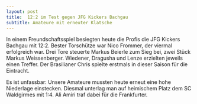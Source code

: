```yaml
---
layout: post
title:  12:2 im Test gegen JFG Kickers Bachgau
subtitle: Amateure mit erneuter Klatsche
---
```


In einem Freundschaftsspiel besiegten heute die Profis die JFG Kickers Bachgau mit 12:2. Bester Torschütze war Nico Frommer, der viermal erfolgreich war. Drei Tore steuerte Markus Beierle zum Sieg bei, zwei Stück Markus Weissenberger. Wiedener, Dragusha und Lenze erzielten jeweils einen Treffer. Der Brasilianer Chris spielte erstmals in dieser Saison für die Eintracht.

Es ist unfassbar: Unsere Amateure mussten heute erneut eine hohe Niederlage einstecken. Diesmal unterlag man auf heimischem Platz dem SC Waldgirmes mit 1:4. Ali Amiri traf dabei für die Frankfurter.
